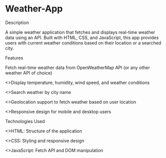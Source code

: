 # Weather-App

Description

A simple weather application that fetches and displays real-time weather data using an API. Built with HTML, CSS, and JavaScript, this app provides users with current weather conditions based on their location or a searched city.

Features

Fetch real-time weather data from OpenWeatherMap API (or any other weather API of choice)

<>Display temperature, humidity, wind speed, and weather conditions

<>Search weather by city name

<>Geolocation support to fetch weather based on user location

<>Responsive design for mobile and desktop users

Technologies Used

<>HTML: Structure of the application

<>CSS: Styling and responsive design

<>JavaScript: Fetch API and DOM manipulation
